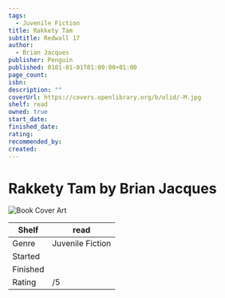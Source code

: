 ```yaml
---
tags:
  - Juvenile Fiction
title: Rakkety Tam
subtitle: Redwall 17
author:
  - Brian Jacques
publisher: Penguin
published: 0101-01-01T01:00:00+01:00
page_count: 
isbn: 
description: ""
coverUrl: https://covers.openlibrary.org/b/olid/-M.jpg
shelf: read
owned: true
start_date: 
finished_date: 
rating: 
recommended_by: 
created: 
---
```


# Rakkety Tam by Brian Jacques

![Book Cover Art](https://covers.openlibrary.org/b/olid/-M.jpg)

| Shelf | read |
| --- | --- |
| Genre | Juvenile Fiction |
| Started |  |
| Finished |  |
| Rating | /5 |


